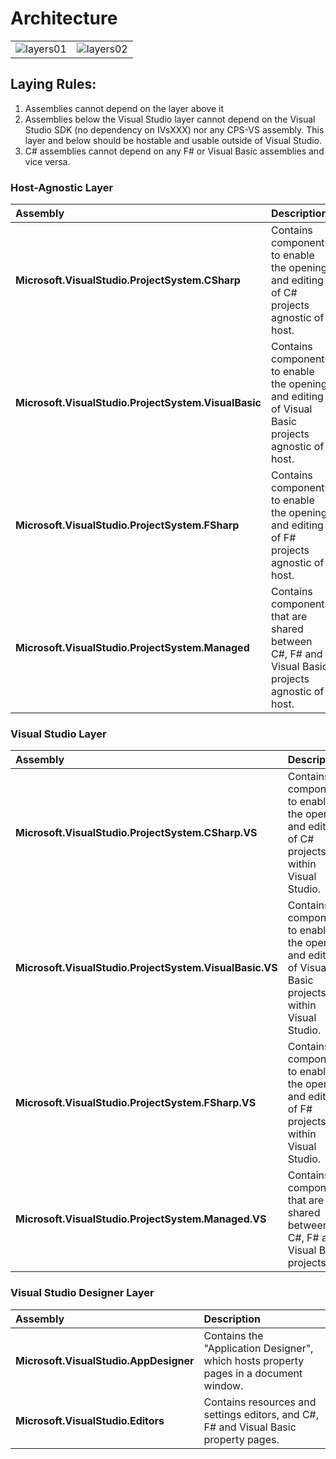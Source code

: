 # Architecture

|||
|-------:|:----------|
| ![layers01](https://user-images.githubusercontent.com/9797472/27418819-6ed10544-56d2-11e7-95b3-110335d74db7.png) | ![layers02](https://user-images.githubusercontent.com/9797472/27418842-8564a266-56d2-11e7-92c6-456116ee0c65.png)|

## Laying Rules:

1. Assemblies cannot depend on the layer above it
2. Assemblies below the Visual Studio layer cannot depend on the Visual Studio SDK (no dependency on IVsXXX) nor any CPS-VS assembly. This layer and below should be hostable and usable outside of Visual Studio.
3. C# assemblies cannot depend on any F# or Visual Basic assemblies and vice versa.

### Host-Agnostic Layer

|Assembly|Description|
|:-------|:----------|
|__Microsoft.VisualStudio.ProjectSystem.CSharp__| Contains components to enable the opening and editing of C# projects agnostic of host.|
|__Microsoft.VisualStudio.ProjectSystem.VisualBasic__| Contains components to enable the opening and editing of Visual Basic projects agnostic of host.|
|__Microsoft.VisualStudio.ProjectSystem.FSharp__| Contains components to enable the opening and editing of F# projects agnostic of host.|
|__Microsoft.VisualStudio.ProjectSystem.Managed__| Contains components that are shared between C#, F# and Visual Basic projects agnostic of host.|

### Visual Studio Layer

|Assembly|Description|
|:-------|:----------|
|__Microsoft.VisualStudio.ProjectSystem.CSharp.VS__| Contains components to enable the opening and editing of C# projects within Visual Studio.|
|__Microsoft.VisualStudio.ProjectSystem.VisualBasic.VS__| Contains components to enable the opening and editing of Visual Basic projects within Visual Studio.|
|__Microsoft.VisualStudio.ProjectSystem.FSharp.VS__| Contains components to enable the opening and editing of F# projects within Visual Studio.|
|__Microsoft.VisualStudio.ProjectSystem.Managed.VS__| Contains components that are shared between C#, F# and Visual Basic projects. |

### Visual Studio Designer Layer

|Assembly|Description|
|:-------|:----------|
|__Microsoft.VisualStudio.AppDesigner__| Contains the "Application Designer", which hosts property pages in a document window.|
|__Microsoft.VisualStudio.Editors__| Contains resources and settings editors, and C#, F# and Visual Basic property pages.|
